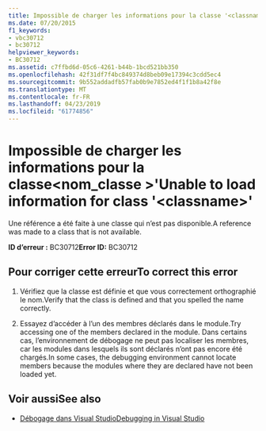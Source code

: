 ```yaml
---
title: Impossible de charger les informations pour la classe '<classname>'
ms.date: 07/20/2015
f1_keywords:
- vbc30712
- bc30712
helpviewer_keywords:
- BC30712
ms.assetid: c7ffbd6d-05c6-4261-b44b-1bcd521bb350
ms.openlocfilehash: 42f31df7f4bc849374d8beb09e17394c3cdd5ec4
ms.sourcegitcommit: 9b552addadfb57fab0b9e7852ed4f1f1b8a42f8e
ms.translationtype: MT
ms.contentlocale: fr-FR
ms.lasthandoff: 04/23/2019
ms.locfileid: "61774856"
---
```

# <a name="unable-to-load-information-for-class-classname"></a><span data-ttu-id="22dde-102">Impossible de charger les informations pour la classe\<nom_classe >'</span><span class="sxs-lookup"><span data-stu-id="22dde-102">Unable to load information for class '\<classname>'</span></span>
<span data-ttu-id="22dde-103">Une référence a été faite à une classe qui n’est pas disponible.</span><span class="sxs-lookup"><span data-stu-id="22dde-103">A reference was made to a class that is not available.</span></span>  
  
 <span data-ttu-id="22dde-104">**ID d’erreur :** BC30712</span><span class="sxs-lookup"><span data-stu-id="22dde-104">**Error ID:** BC30712</span></span>  
  
## <a name="to-correct-this-error"></a><span data-ttu-id="22dde-105">Pour corriger cette erreur</span><span class="sxs-lookup"><span data-stu-id="22dde-105">To correct this error</span></span>  
  
1. <span data-ttu-id="22dde-106">Vérifiez que la classe est définie et que vous correctement orthographié le nom.</span><span class="sxs-lookup"><span data-stu-id="22dde-106">Verify that the class is defined and that you spelled the name correctly.</span></span>  
  
2. <span data-ttu-id="22dde-107">Essayez d’accéder à l’un des membres déclarés dans le module.</span><span class="sxs-lookup"><span data-stu-id="22dde-107">Try accessing one of the members declared in the module.</span></span> <span data-ttu-id="22dde-108">Dans certains cas, l’environnement de débogage ne peut pas localiser les membres, car les modules dans lesquels ils sont déclarés n’ont pas encore été chargés.</span><span class="sxs-lookup"><span data-stu-id="22dde-108">In some cases, the debugging environment cannot locate members because the modules where they are declared have not been loaded yet.</span></span>  
  
## <a name="see-also"></a><span data-ttu-id="22dde-109">Voir aussi</span><span class="sxs-lookup"><span data-stu-id="22dde-109">See also</span></span>

- [<span data-ttu-id="22dde-110">Débogage dans Visual Studio</span><span class="sxs-lookup"><span data-stu-id="22dde-110">Debugging in Visual Studio</span></span>](/visualstudio/debugger/debugging-in-visual-studio)
